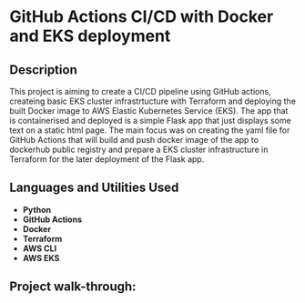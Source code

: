 <h1>GitHub Actions CI/CD with Docker and EKS deployment</h1>

<h2>Description</h2>
This project is aiming to create a CI/CD pipeline using GitHub actions, createing basic EKS cluster infrastrtucture with Terraform and deploying the built Docker image to AWS Elastic Kubernetes Service (EKS). The app that is containerised and deployed is a simple Flask app that just displays some text on a static html page.
The main focus was on creating the yaml file for GitHub Actions that will build and push docker image of the app to dockerhub public registry and prepare a EKS cluster infrastructure in Terraform for the later deployment of the Flask app.
<br />


<h2>Languages and Utilities Used</h2>

- <b>Python</b>
- <b>GitHub Actions</b>
- <b>Docker</b>
- <b>Terraform</b>
- <b>AWS CLI</b>
- <b>AWS EKS</b>

<h2>Project walk-through:</h2>
